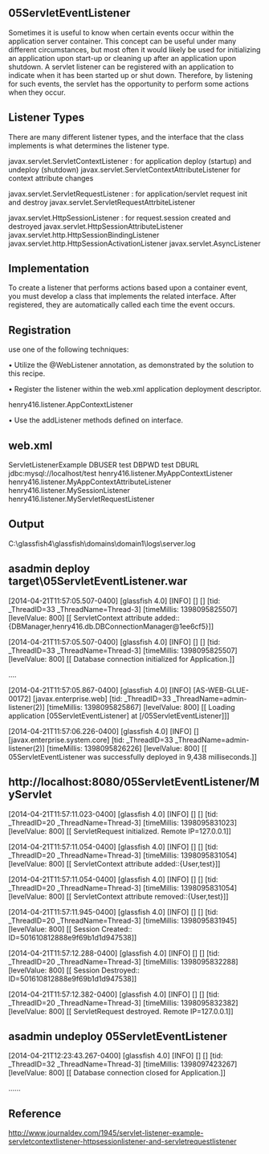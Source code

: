 05ServletEventListener
----------------------
Sometimes it is useful to know when certain events occur within the application server container. This concept can be
useful under many different circumstances, but most often it would likely be used for initializing an application upon
start-up or cleaning up after an application upon shutdown. A servlet listener can be registered with an application
to indicate when it has been started up or shut down. Therefore, by listening for such events, the servlet has the
opportunity to perform some actions when they occur.


Listener Types
--------------

There are many different listener types, and the interface that the class implements is what determines the listener type.

javax.servlet.ServletContextListener : for application deploy (startup) and undeploy (shutdown)
javax.servlet.ServletContextAttributeListener for context attribute changes

javax.servlet.ServletRequestListener : for application/servlet request init and destroy
javax.servlet.ServletRequestAttrbiteListener

javax.servlet.HttpSessionListener : for request.session created and destroyed
javax.servlet.HttpSessionAttributeListener
javax.servlet.http.HttpSessionBindingListener 
javax.servlet.http.HttpSessionActivationListener
javax.servlet.AsyncListener

Implementation
--------------

To create a listener that performs actions based upon a container event, you must develop a class that implements the related interface.
After registered, they are automatically called each time the event occurs.

Registration
------------

use one of the following techniques:

• Utilize the @WebListener annotation, as demonstrated by the solution to this recipe.

• Register the listener within the web.xml application deployment descriptor.

  <listener>
    <listener-class>henry416.listener.AppContextListener</listener-class>
  </listener>
  
• Use the addListener methods defined on interface.


web.xml
--------

<?xml version="1.0" encoding="UTF-8"?>
<web-app xmlns:xsi="http://www.w3.org/2001/XMLSchema-instance" xmlns="http://java.sun.com/xml/ns/javaee" xsi:schemaLocation="http://java.sun.com/xml/ns/javaee http://java.sun.com/xml/ns/javaee/web-app_3_0.xsd" id="WebApp_ID" version="3.0">
  <display-name>ServletListenerExample</display-name>
   
  <context-param>
    <param-name>DBUSER</param-name>
    <param-value>test</param-value>
  </context-param>
  <context-param>
    <param-name>DBPWD</param-name>
    <param-value>test</param-value>
  </context-param>
  <context-param>
    <param-name>DBURL</param-name>
    <param-value>jdbc:mysql://localhost/test</param-value>
  </context-param>
   
  <listener>
    <listener-class>henry416.listener.MyAppContextListener</listener-class>
  </listener>
  <listener>
    <listener-class>henry416.listener.MyAppContextAttributeListener</listener-class>
  </listener>
  <listener>
    <listener-class>henry416.listener.MySessionListener</listener-class>
  </listener>
  <listener>
    <listener-class>henry416.listener.MyServletRequestListener</listener-class>
  </listener>
</web-app>

Output
-------

C:\glassfish4\glassfish\domains\domain1\logs\server.log

asadmin deploy target\05ServletEventListener.war
------------------------------------------------

[2014-04-21T11:57:05.507-0400] [glassfish 4.0] [INFO] [] [] [tid: _ThreadID=33 _ThreadName=Thread-3] [timeMillis: 1398095825507] [levelValue: 800] [[
  ServletContext attribute added::{DBManager,henry416.db.DBConnectionManager@1ee6cf5}]]

[2014-04-21T11:57:05.507-0400] [glassfish 4.0] [INFO] [] [] [tid: _ThreadID=33 _ThreadName=Thread-3] [timeMillis: 1398095825507] [levelValue: 800] [[
  Database connection initialized for Application.]]

....

[2014-04-21T11:57:05.867-0400] [glassfish 4.0] [INFO] [AS-WEB-GLUE-00172] [javax.enterprise.web] [tid: _ThreadID=33 _ThreadName=admin-listener(2)] [timeMillis: 1398095825867] [levelValue: 800] [[
  Loading application [05ServletEventListener] at [/05ServletEventListener]]]

[2014-04-21T11:57:06.226-0400] [glassfish 4.0] [INFO] [] [javax.enterprise.system.core] [tid: _ThreadID=33 _ThreadName=admin-listener(2)] [timeMillis: 1398095826226] [levelValue: 800] [[
  05ServletEventListener was successfully deployed in 9,438 milliseconds.]]
  
http://localhost:8080/05ServletEventListener/MyServlet
------------------------------------------------------  

[2014-04-21T11:57:11.023-0400] [glassfish 4.0] [INFO] [] [] [tid: _ThreadID=20 _ThreadName=Thread-3] [timeMillis: 1398095831023] [levelValue: 800] [[
  ServletRequest initialized. Remote IP=127.0.0.1]]

[2014-04-21T11:57:11.054-0400] [glassfish 4.0] [INFO] [] [] [tid: _ThreadID=20 _ThreadName=Thread-3] [timeMillis: 1398095831054] [levelValue: 800] [[
  ServletContext attribute added::{User,test}]]

[2014-04-21T11:57:11.054-0400] [glassfish 4.0] [INFO] [] [] [tid: _ThreadID=20 _ThreadName=Thread-3] [timeMillis: 1398095831054] [levelValue: 800] [[
  ServletContext attribute removed::{User,test}]]

[2014-04-21T11:57:11.945-0400] [glassfish 4.0] [INFO] [] [] [tid: _ThreadID=20 _ThreadName=Thread-3] [timeMillis: 1398095831945] [levelValue: 800] [[
  Session Created:: ID=501610812888e9f69b1d1d947538]]

[2014-04-21T11:57:12.288-0400] [glassfish 4.0] [INFO] [] [] [tid: _ThreadID=20 _ThreadName=Thread-3] [timeMillis: 1398095832288] [levelValue: 800] [[
  Session Destroyed:: ID=501610812888e9f69b1d1d947538]]

[2014-04-21T11:57:12.382-0400] [glassfish 4.0] [INFO] [] [] [tid: _ThreadID=20 _ThreadName=Thread-3] [timeMillis: 1398095832382] [levelValue: 800] [[
  ServletRequest destroyed. Remote IP=127.0.0.1]]

asadmin undeploy 05ServletEventListener
----------------------------------------
  
[2014-04-21T12:23:43.267-0400] [glassfish 4.0] [INFO] [] [] [tid: _ThreadID=32 _ThreadName=Thread-3] [timeMillis: 1398097423267] [levelValue: 800] [[
  Database connection closed for Application.]]
  
  ......


Reference
---------

http://www.journaldev.com/1945/servlet-listener-example-servletcontextlistener-httpsessionlistener-and-servletrequestlistener